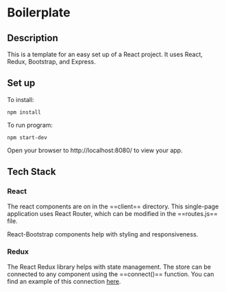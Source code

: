# Boilerplate

## Description

This is a template for an easy set up of a React project. It uses React, Redux, Bootstrap, and Express.

## Set up

To install:

```
npm install
```

To run program:

```
npm start-dev
```

Open your browser to http://localhost:8080/ to view your app.

## Tech Stack

### React

The react components are on in the ==client== directory. This single-page application uses React Router, which can be modified in the ==routes.js== file.

React-Bootstrap components help with styling and responsiveness.

### Redux

The React Redux library helps with state management. The store can be connected to any component using the ==connect()== function. You can find an example of this connection [here](https://react-redux.js.org/api/connect).
